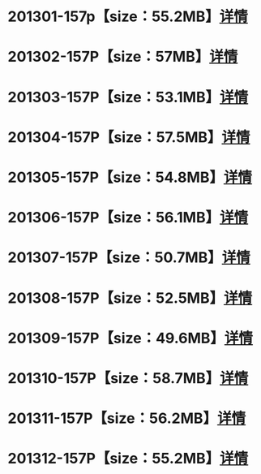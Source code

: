 # 201301-157p【size：55.2MB】[详情](https://github.com/sxcool1024/WANIMAL/blob/master/2013%E5%B9%B4%E4%BD%9C%E5%93%81%E5%90%88%E9%9B%86/201301/README.md#2013%E5%B9%B41%E6%9C%88%E5%90%88%E9%9B%86)
# 201302-157P【size：57MB】[详情](https://github.com/sxcool1024/WANIMAL/tree/master/2013%E5%B9%B4%E4%BD%9C%E5%93%81%E5%90%88%E9%9B%86/201302#2013%E5%B9%B42%E6%9C%88%E5%90%88%E9%9B%86)
# 201303-157P【size：53.1MB】[详情](https://github.com/sxcool1024/WANIMAL/tree/master/2013%E5%B9%B4%E4%BD%9C%E5%93%81%E5%90%88%E9%9B%86/201303#2013%E5%B9%B43%E6%9C%88%E5%90%88%E9%9B%86)
# 201304-157P【size：57.5MB】[详情](https://github.com/sxcool1024/WANIMAL/blob/master/2013%E5%B9%B4%E4%BD%9C%E5%93%81%E5%90%88%E9%9B%86/201304/README.md#2013%E5%B9%B44%E6%9C%88%E5%90%88%E9%9B%86)
# 201305-157P【size：54.8MB】[详情](https://github.com/sxcool1024/WANIMAL/blob/master/2013%E5%B9%B4%E4%BD%9C%E5%93%81%E5%90%88%E9%9B%86/201305/README.md#2013%E5%B9%B45%E6%9C%88%E5%90%88%E9%9B%86)
# 201306-157P【size：56.1MB】[详情](https://github.com/sxcool1024/WANIMAL/blob/master/2013%E5%B9%B4%E4%BD%9C%E5%93%81%E5%90%88%E9%9B%86/201306/README.md#2013%E5%B9%B46%E6%9C%88%E5%90%88%E9%9B%86)
# 201307-157P【size：50.7MB】[详情](https://github.com/sxcool1024/WANIMAL/blob/master/2013%E5%B9%B4%E4%BD%9C%E5%93%81%E5%90%88%E9%9B%86/201307/README.md#2013%E5%B9%B47%E6%9C%88%E5%90%88%E9%9B%86)
# 201308-157P【size：52.5MB】[详情](https://github.com/sxcool1024/WANIMAL/tree/master/2013%E5%B9%B4%E4%BD%9C%E5%93%81%E5%90%88%E9%9B%86/201308#2013%E5%B9%B48%E6%9C%88%E5%90%88%E9%9B%86)
# 201309-157P【size：49.6MB】[详情](https://github.com/sxcool1024/WANIMAL/tree/master/2013%E5%B9%B4%E4%BD%9C%E5%93%81%E5%90%88%E9%9B%86/201309#2013%E5%B9%B49%E6%9C%88%E5%90%88%E9%9B%86)
# 201310-157P【size：58.7MB】[详情](https://github.com/sxcool1024/WANIMAL/tree/master/2013%E5%B9%B4%E4%BD%9C%E5%93%81%E5%90%88%E9%9B%86/201310#2013%E5%B9%B410%E6%9C%88%E5%90%88%E9%9B%86)
# 201311-157P【size：56.2MB】[详情](https://github.com/sxcool1024/WANIMAL/tree/master/2013%E5%B9%B4%E4%BD%9C%E5%93%81%E5%90%88%E9%9B%86/201311#2013%E5%B9%B411%E6%9C%88%E5%90%88%E9%9B%86)
# 201312-157P【size：55.2MB】[详情](https://github.com/sxcool1024/WANIMAL/tree/master/2013%E5%B9%B4%E4%BD%9C%E5%93%81%E5%90%88%E9%9B%86/201312#2013%E5%B9%B412%E6%9C%88%E5%90%88%E9%9B%86)

